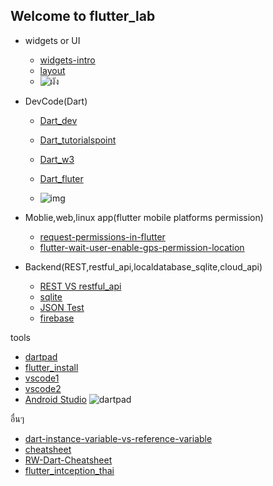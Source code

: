 ## Welcome to flutter_lab

- widgets or UI

  - [widgets-intro](https://flutter.dev/docs/development/ui/widgets-intro)
  - [layout](https://flutter.dev/docs/development/ui/layout)
  - ![ผัง](https://flutter.dev/assets/ui/layout/sample-flutter-layout-46c76f6ab08f94fa4204469dbcf6548a968052af102ae5a1ae3c78bc24e0d915.png)

- DevCode(Dart)

  - [Dart_dev](https://dart.dev/tutorials)
  - [Dart_tutorialspoint](https://www.tutorialspoint.com/dart_programming/index.htm)
  - [Dart_w3](https://www.w3adda.com/dart-tutorial)
  - [Dart_fluter](https://flutter.dev/docs/development/data-and-backend/state-mgmt/intro)

  - ![img](https://flutter.dev/assets/development/data-and-backend/state-mgmt/state-management-explainer-5495afe6c3d6162f145107fe45794583bc4f2b55be377c76a92ab210be74c033.gif)

- Moblie,web,linux app(flutter mobile platforms permission)

  - [request-permissions-in-flutter](https://medium.com/flutter-community/request-permissions-in-flutter-as-a-consumable-service-e6cd243f882f)
  - [flutter-wait-user-enable-gps-permission-location](https://dev.to/ahmedcharef/flutter-wait-user-enable-gps-permission-location-4po2)

- Backend(REST,restful_api,localdatabase_sqlite,cloud_api)
  - [REST VS restful_api](https://medium.com/@iamgique/restful-api-กับ-rest-api-ต่างกันนะรู้ยัง-2c70c42990e3)
  - [sqlite](https://flutter.dev/docs/cookbook/persistence/sqlite)
  - [JSON Test](https://jsonplaceholder.typicode.com)
  - [firebase](https://medium.com/firebasethailand/flutter-x-firebase-cloud-firestore-29275799f6e9)

tools

- [dartpad](https://dartpad.dev/flutter)
- [flutter_install](https://www.somkiat.cc/flutter-part-1-installation/)
- [vscode1](https://medium.com/@sahakornb/flutter-1-install-updated-nov-2019-windows-with-vscode-47db0fffe919)
- [vscode2](https://www.androidthai.in.th/android-flutter/231-create-flutter-project-on-vs-code.html)
- [Android Studio](https://nextflow.in.th/2018/google-flutter-create-new-project-with-android-studio-thai/)
  ![dartpad](https://miro.medium.com/max/1600/0*O2FY0bB-BCao1kH2)

อื่นๆ

- [dart-instance-variable-vs-reference-variable](https://toastguyz.com/dart/dart-instance-variable-vs-reference-variable)
- [cheatsheet](https://dart.dev/codelabs/dart-cheatsheet)
- [RW-Dart-Cheatsheet](https://koenig-media.raywenderlich.com/uploads/2019/08/RW-Dart-Cheatsheet-1.0.2.pdf)
- [flutter_intception_thai](https://blog.intception.me/dev/flutter/)
